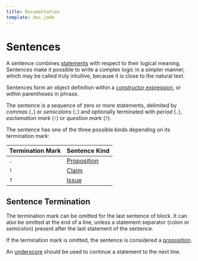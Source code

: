 ```yaml
---
title: Documentation
template: doc.jade
---
```


Sentences
=========
<!--
Copyright (C) 2010-2013 Ruslan Lopatin.
Permission is granted to copy, distribute and/or modify this document
under the terms of the GNU Free Documentation License, Version 1.3
or any later version published by the Free Software Foundation;
with no Invariant Sections, no Front-Cover Texts, and no Back-Cover Texts.
A copy of the license is included in the section entitled "GNU
Free Documentation License".
-->

A sentence combines [statements](statements.html) with respect to their logical
meaning. Sentences make it possible to write a complex logic in a simpler
manner, which may be called truly intuitive, because it is close to the natural
text.

Sentences form an object definition within a
[constructor expression](../objects/creation.html#constructor_expression), or
within parentheses in phrase.

The sentence is a sequence of zero or more statements, delimited by
_commas_ (`,`) or _semicolons_ (`;`) and optionally terminated with
_period_ (`.`), _exclamation mark_ (`!`) or _question mark_ (`?`).

The sentence has one of the three possible kinds depending on its termination
mark:

| Termination Mark | Sentence Kind
|------------------|---------------
|  `.`  | [Proposition](proposition.html)
|  `!`  | [Claim](claim.html)
|  `?`  | [Issue](issue.html)


Sentence Termination
--------------------

The termination mark can be omitted for the last sentence of block. It can also
be omitted at the end of a line, unless a statement separator (colon or
semicolon) present after the last statement of the sentence.

If the termination mark is omitted, the sentence is considered a
[proposition](proposition.html).

An [underscore](/docs/syntax/underscore.html) should be used to continue a
statement to the next line.
